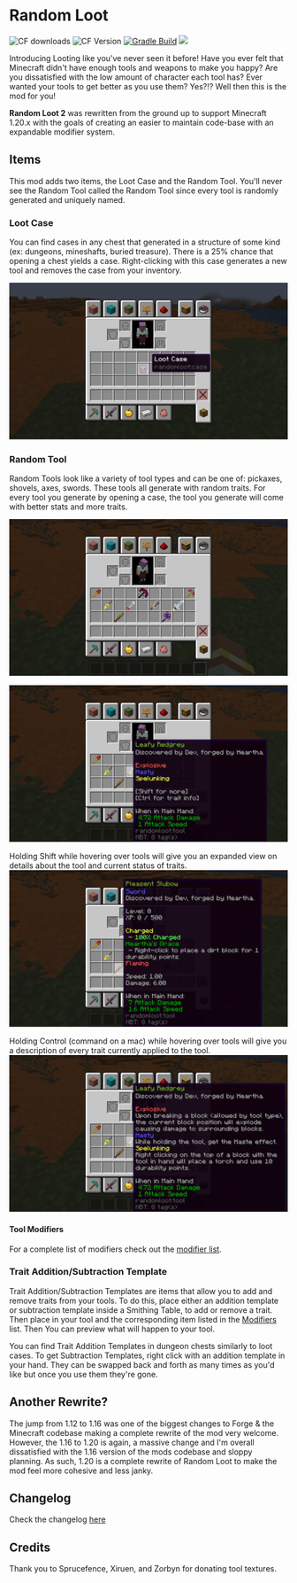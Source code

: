 # Random Loot
![CF downloads](https://cf.way2muchnoise.eu/301631.svg) ![CF Version](https://cf.way2muchnoise.eu/versions/301631.svg) [![Gradle Build](https://github.com/TheMarstonConnell/randomloot/actions/workflows/gradle.yml/badge.svg)](https://github.com/TheMarstonConnell/randomloot/actions/workflows/gradle.yml) [![](https://dcbadge.vercel.app/api/server/w7FDgqB?style=flat)](https://discord.gg/w7FDgqB)

Introducing Looting like you've never seen it before! Have you ever felt that Minecraft didn't have enough tools and weapons to make you happy? Are you dissatisfied with the low amount of character each tool has? Ever wanted your tools to get better as you use them? Yes?!? Well then this is the mod for you!

**Random Loot 2** was rewritten from the ground up to support Minecraft 1.20.x with the goals of creating an easier to maintain code-base with an expandable modifier system.

## Items
This mod adds two items, the Loot Case and the Random Tool. You'll never see the Random Tool called the Random Tool since every tool is randomly generated and uniquely named.

### Loot Case
You can find cases in any chest that generated in a structure of some kind (ex: dungeons, mineshafts, buried treasure). There is a 25% chance that opening a chest yields a case. Right-clicking with this case generates a new tool and removes the case from your inventory.

![case in inventory](https://raw.githubusercontent.com/TheMarstonConnell/randomloot/main/.github/assets/case_in_inv.png)

### Random Tool
Random Tools look like a variety of tool types and can be one of: pickaxes, shovels, axes, swords. These tools all generate with random traits. For every tool you generate by opening a case, the tool you generate will come with better stats and more traits.

![tools in inventory](https://raw.githubusercontent.com/TheMarstonConnell/randomloot/main/.github/assets/tools.png)

![tools with information](https://raw.githubusercontent.com/TheMarstonConnell/randomloot/main/.github/assets/info.png)

Holding Shift while hovering over tools will give you an expanded view on details about the tool and current status of traits.
![tools with shift information](https://raw.githubusercontent.com/TheMarstonConnell/randomloot/main/.github/assets/shift_info.png)

Holding Control (command on a mac) while hovering over tools will give you a description of every trait currently applied to the tool.
![tools with control information](https://raw.githubusercontent.com/TheMarstonConnell/randomloot/main/.github/assets/expanded_info.png)

#### Tool Modifiers
For a complete list of modifiers check out the [modifier list](https://github.com/TheMarstonConnell/randomloot/blob/main/MODIFIERS.md).

### Trait Addition/Subtraction Template
Trait Addition/Subtraction Templates are items that allow you to add and remove traits from your tools. To do this, place either an addition template or subtraction template inside a Smithing Table, to add or remove a trait. Then place in your tool and the corresponding item listed in the [Modifiers](https://github.com/TheMarstonConnell/randomloot/blob/main/MODIFIERS.md) list. Then You can preview what will happen to your tool.

You can find Trait Addition Templates in dungeon chests similarly to loot cases. To get Subtraction Templates, right click with an addition template in your hand. They can be swapped back and forth as many times as you'd like but once you use them they're gone.


## Another Rewrite?
The jump from 1.12 to 1.16 was one of the biggest changes to Forge & the Minecraft codebase making a complete rewrite of the mod very welcome. However, the 1.16 to 1.20 is again, a massive change and I'm overall dissatisfied with the 1.16 version of the mods codebase and sloppy planning. As such, 1.20 is a complete rewrite of Random Loot to make the mod feel more cohesive and less janky.

## Changelog
Check the changelog [here](https://github.com/TheMarstonConnell/randomloot/blob/main/CHANGELOG.md)

## Credits
Thank you to Sprucefence, Xiruen, and Zorbyn for donating tool textures.
